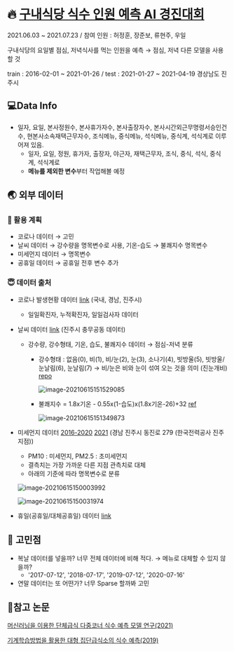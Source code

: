 # 🔥 [구내식당 식수 인원 예측 AI 경진대회](https://dacon.io/competitions/official/235743/overview/description)

2021.06.03 ~ 2021.07.23 / 참여 인원 : 허정훈, 장준보, 류현주, 우일

구내식당의 요일별 점심, 저녁식사를 먹는 인원을 예측 → 점심, 저녁 다른 모델을 사용할 것

train : 2016-02-01 ~ 2021-01-26 / test : 2021-01-27 ~ 2021-04-19 경상남도 진주시

## 💻Data Info

* 일자, 요일, 본사정원수, 본사휴가자수, 본사출장자수, 본사시간외근무명령서승인건수, 현본사소속재택근무자수, 조식메뉴, 중식메뉴, 석식메뉴, 중식계, 석식계로 이루어져 있음.
  * 일자, 요일, 정원, 휴가자, 출장자, 야근자, 재택근무자, 조식, 중식, 석식, 중식계, 석식계로
  * **메뉴를 제외한 변수**부터 작업해볼 예정

## 🌏 외부 데이터

### 🧐 활용 계획

* 코로나 데이터 → 고민
* 날씨 데이터 → 강수량을 명목변수로 사용, 기온-습도 → 불쾌지수 명목변수
* 미세먼지 데이터 → 명목변수
* 공휴일 데이터 → 공휴일 전후 변수 추가

###  😇 데이터 출처

* 코로나 발생현황 데이터 [link](https://www.data.go.kr/tcs/dss/selectApiDataDetailView.do?publicDataPk=15043378) (국내, 경남, 진주시)

  * 일일확진자, 누적확진자, 일일검사자 데이터

* 날씨 데이터 [link](https://www.data.go.kr/tcs/dss/selectApiDataDetailView.do?publicDataPk=15057682) (진주시 충무공동 데이터)

  * 강수량, 강수형태, 기온, 습도, 불쾌지수 데이터 → 점심-저녁 분류

    * 강수형태 : 없음(0), 비(1), 비/눈(2), 눈(3), 소나기(4), 빗방울(5), 빗방울/눈날림(6), 눈날림(7) → 비/눈은 비와 눈이 섞여 오는 것을 의미 (진눈개비) [repo](http://www.riss.kr/search/detail/DetailView.do?p_mat_type=be54d9b8bc7cdb09&control_no=b50f3c1b6f3af86cffe0bdc3ef48d419)

      ![image-20210615151529085](img/image-20210615151529085.png)

    * 불쾌지수 = 1.8x기온 - 0.55x(1-습도)x(1.8x기온-26)+32 [ref](https://www.kma.go.kr/HELP/basic/help_01_05.jsp)

      ![image-20210615151349873](img/image-20210615151349873.png)

* 미세먼지 데이터 [2016-2020](http://www.airkorea.or.kr/web/pastSearch?pMENU_NO=123) [2021](http://www.airkorea.or.kr/web/realSearch?pMENU_NO=97) (경남 진주시 동진로 279 (한국전력공사 진주지점))

  * PM10 : 미세먼지, PM2.5 : 초미세먼지
  * 결측치는 가장 가까운 다른 지점 관측치로 대체
  * 아래의 기준에 따라 명목변수로 분류

  ![image-20210615150003992](img/image-20210615150003992.png)

  ![image-20210615150031974](img/image-20210615150031974.png)

* 휴일(공휴일/대체공휴일) 데이터 [link](https://www.data.go.kr/data/15012690/openapi.do)

## 🤔 고민점

* 복날 데이터를 넣을까? 너무 전체 데이터에 비해 적다. → 메뉴로 대체할 수 있지 않을까?
  * '2017-07-12', '2018-07-17', '2019-07-12', '2020-07-16'
* 연말 데이터는 또 어떤가? 너무 Sparse 할까봐 고민

## 📑참고 논문

[머신러닝을 이용한 단체급식 다중코너 식수 예측 모델 연구(2021)](http://www.riss.kr/search/detail/DetailView.do?p_mat_type=be54d9b8bc7cdb09&control_no=b50f3c1b6f3af86cffe0bdc3ef48d419)

[기계학습방법을 활용한 대형 집단급식소의 식수 예측(2019)](http://koreascience.or.kr/article/JAKO201912261946958.pdf)
